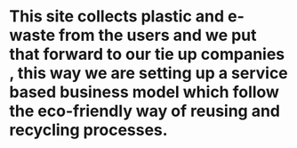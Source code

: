 # This site collects plastic and e-waste from the users and we put that forward to our tie up companies , this way we are setting up a service based business model which follow the eco-friendly way of reusing and recycling processes.
